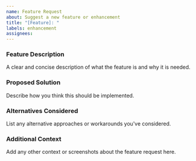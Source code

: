 ```yaml
---
name: Feature Request
about: Suggest a new feature or enhancement
title: "[Feature]: "
labels: enhancement
assignees:
---
```


### Feature Description

A clear and concise description of what the feature is and why it is needed.

### Proposed Solution

Describe how you think this should be implemented.

### Alternatives Considered

List any alternative approaches or workarounds you've considered.

### Additional Context

Add any other context or screenshots about the feature request here.

